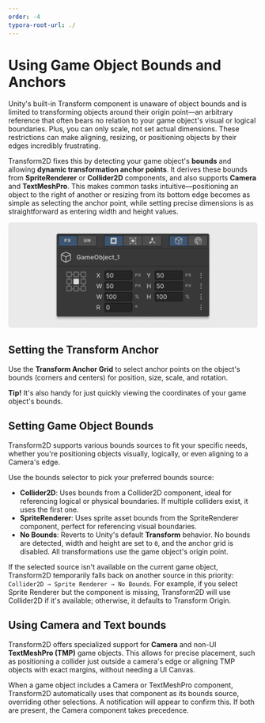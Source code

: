 ```yaml
---
order: -4
typora-root-url: ./
---
```


# Using Game Object Bounds and Anchors

Unity's built-in Transform component is unaware of object bounds and is limited to transforming objects around their origin point—an arbitrary reference that often bears no relation to your game object's visual or logical boundaries. Plus, you can only scale, not set actual dimensions. These restrictions can make aligning, resizing, or positioning objects by their edges incredibly frustrating.

Transform2D fixes this by detecting your game object's **bounds** and allowing **dynamic transformation anchor points**. It derives these bounds from **SpriteRenderer** or **Collider2D** components, and also supports **Camera** and **TextMeshPro**. This makes common tasks intuitive—positioning an object to the right of another or resizing from its bottom edge becomes as simple as selecting the anchor point, while setting precise dimensions is as straightforward as entering width and height values.

![](/static/single-transform-controls.png)

## Setting the Transform Anchor

Use the **Transform Anchor Grid** to select anchor points on the object's bounds (corners and centers) for position, size, scale, and rotation.

**Tip!** It's also handy for just quickly viewing the coordinates of your game object's bounds.

## Setting Game Object Bounds

Transform2D supports various bounds sources to fit your specific needs, whether you're positioning objects visually, logically, or even aligning to a Camera's edge.

Use the bounds selector to pick your preferred bounds source:

- **Collider2D**: Uses bounds from a Collider2D component, ideal for referencing logical or physical boundaries. If multiple colliders exist, it uses the first one.
- **SpriteRenderer**: Uses sprite asset bounds from the SpriteRenderer component, perfect for referencing visual boundaries.
- **No Bounds**: Reverts to Unity's default **Transform** behavior. No bounds are detected, width and height are set to `0`, and the anchor grid is disabled. All transformations use the game object's origin point.

If the selected source isn't available on the current game object, Transform2D temporarily falls back on another source in this priority: `Collider2D → Sprite Renderer → No Bounds`. For example, if you select Sprite Renderer but the component is missing, Transform2D will use Collider2D if it's available; otherwise, it defaults to Transform Origin.

## Using Camera and Text bounds

Transform2D offers specialized support for **Camera** and non-UI **TextMeshPro (TMP)** game objects. This allows for precise placement, such as positioning a collider just outside a camera's edge or aligning TMP objects with exact margins, without needing a UI Canvas.

When a game object includes a Camera or TextMeshPro component, Transform2D automatically uses that component as its bounds source, overriding other selections. A notification will appear to confirm this. If both are present, the Camera component takes precedence.